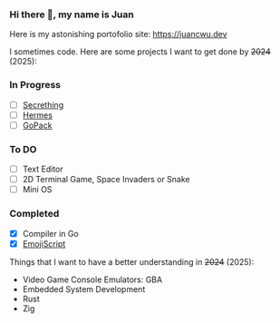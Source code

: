### Hi there 👋, my name is Juan

Here is my astonishing portofolio site: https://juancwu.dev

I sometimes code. Here are some projects I want to get done by ~~2024~~ (2025):

### In Progress
- [ ] [Secrething](https://github.com/juancwu/secrething)
- [ ] [Hermes](https://github.com/juancwu/hermes)
- [ ] [GoPack](https://github.com/juancwu/gopack)

### To DO
- [ ] Text Editor
- [ ] 2D Terminal Game, Space Invaders or Snake
- [ ] Mini OS

### Completed
- [x] Compiler in Go
- [x] [EmojiScript](https://github.com/KonferCA/EmojiScript)

Things that I want to have a better understanding in ~~2024~~ (2025):

- Video Game Console Emulators: GBA
- Embedded System Development
- Rust
- Zig
